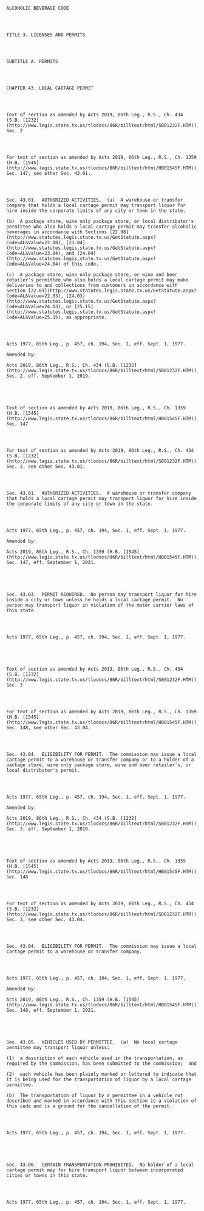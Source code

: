 ﻿
    
    
    	
    					
    
    
    ALCOHOLIC BEVERAGE CODE
    
      
    
    
    TITLE 3. LICENSES AND PERMITS
    
      
    
    
    SUBTITLE A. PERMITS
    
      
    
    
    CHAPTER 43. LOCAL CARTAGE PERMIT
    
      
    
    
    Text of section as amended by Acts 2019, 86th Leg., R.S., Ch. 434 (S.B. [1232](http://www.legis.state.tx.us/tlodocs/86R/billtext/html/SB01232F.HTM)), Sec. 2
    
      
    
    
    For text of section as amended by Acts 2019, 86th Leg., R.S., Ch. 1359 (H.B. [1545](http://www.legis.state.tx.us/tlodocs/86R/billtext/html/HB01545F.HTM)), Sec. 147, see other Sec. 43.01.
    
      
    
    
    Sec. 43.01.  AUTHORIZED ACTIVITIES.  (a)  A warehouse or transfer company that holds a local cartage permit may transport liquor for hire inside the corporate limits of any city or town in the state.
    
    (b)  A package store, wine only package store, or local distributor's permittee who also holds a local cartage permit may transfer alcoholic beverages in accordance with Sections [22.08](http://www.statutes.legis.state.tx.us/GetStatute.aspx?Code=AL&Value=22.08), [23.04](http://www.statutes.legis.state.tx.us/GetStatute.aspx?Code=AL&Value=23.04), and [24.04](http://www.statutes.legis.state.tx.us/GetStatute.aspx?Code=AL&Value=24.04) of this code.
    
    (c)  A package store, wine only package store, or wine and beer retailer's permittee who also holds a local cartage permit may make deliveries to and collections from customers in accordance with Section [22.03](http://www.statutes.legis.state.tx.us/GetStatute.aspx?Code=AL&Value=22.03), [24.03](http://www.statutes.legis.state.tx.us/GetStatute.aspx?Code=AL&Value=24.03), or [25.15](http://www.statutes.legis.state.tx.us/GetStatute.aspx?Code=AL&Value=25.15), as appropriate.
    
    
    
    
    Acts 1977, 65th Leg., p. 457, ch. 194, Sec. 1, eff. Sept. 1, 1977.
    
    Amended by: 
    
    Acts 2019, 86th Leg., R.S., Ch. 434 (S.B. [1232](http://www.legis.state.tx.us/tlodocs/86R/billtext/html/SB01232F.HTM)), Sec. 2, eff. September 1, 2019.
    
    
    
    
    
    Text of section as amended by Acts 2019, 86th Leg., R.S., Ch. 1359 (H.B. [1545](http://www.legis.state.tx.us/tlodocs/86R/billtext/html/HB01545F.HTM)), Sec. 147
    
      
    
    
    For text of section as amended by Acts 2019, 86th Leg., R.S., Ch. 434 (S.B. [1232](http://www.legis.state.tx.us/tlodocs/86R/billtext/html/SB01232F.HTM)), Sec. 2, see other Sec. 43.01.
    
      
    
    
    Sec. 43.01.  AUTHORIZED ACTIVITIES.  A warehouse or transfer company that holds a local cartage permit may transport liquor for hire inside the corporate limits of any city or town in the state.
    
    
    
    
    Acts 1977, 65th Leg., p. 457, ch. 194, Sec. 1, eff. Sept. 1, 1977.
    
    Amended by: 
    
    Acts 2019, 86th Leg., R.S., Ch. 1359 (H.B. [1545](http://www.legis.state.tx.us/tlodocs/86R/billtext/html/HB01545F.HTM)), Sec. 147, eff. September 1, 2021.
    
    
    
    
    
    Sec. 43.03.  PERMIT REQUIRED.  No person may transport liquor for hire inside a city or town unless he holds a local cartage permit.  No person may transport liquor in violation of the motor carrier laws of this state.
    
    
    
    
    Acts 1977, 65th Leg., p. 457, ch. 194, Sec. 1, eff. Sept. 1, 1977.
    
    
    
    
    
    Text of section as amended by Acts 2019, 86th Leg., R.S., Ch. 434 (S.B. [1232](http://www.legis.state.tx.us/tlodocs/86R/billtext/html/SB01232F.HTM)), Sec. 3
    
      
    
    
    For text of section as amended by Acts 2019, 86th Leg., R.S., Ch. 1359 (H.B. [1545](http://www.legis.state.tx.us/tlodocs/86R/billtext/html/HB01545F.HTM)), Sec. 148, see other Sec. 43.04.
    
      
    
    
    Sec. 43.04.  ELIGIBILITY FOR PERMIT.  The commission may issue a local cartage permit to a warehouse or transfer company or to a holder of a package store, wine only package store, wine and beer retailer's, or local distributor's permit.
    
    
    
    
    Acts 1977, 65th Leg., p. 457, ch. 194, Sec. 1, eff. Sept. 1, 1977.
    
    Amended by: 
    
    Acts 2019, 86th Leg., R.S., Ch. 434 (S.B. [1232](http://www.legis.state.tx.us/tlodocs/86R/billtext/html/SB01232F.HTM)), Sec. 3, eff. September 1, 2019.
    
    
    
    
    
    Text of section as amended by Acts 2019, 86th Leg., R.S., Ch. 1359 (H.B. [1545](http://www.legis.state.tx.us/tlodocs/86R/billtext/html/HB01545F.HTM)), Sec. 148
    
      
    
    
    For text of section as amended by Acts 2019, 86th Leg., R.S., Ch. 434 (S.B. [1232](http://www.legis.state.tx.us/tlodocs/86R/billtext/html/SB01232F.HTM)), Sec. 3, see other Sec. 43.04.
    
      
    
    
    Sec. 43.04.  ELIGIBILITY FOR PERMIT.  The commission may issue a local cartage permit to a warehouse or transfer company.
    
    
    
    
    Acts 1977, 65th Leg., p. 457, ch. 194, Sec. 1, eff. Sept. 1, 1977.
    
    Amended by: 
    
    Acts 2019, 86th Leg., R.S., Ch. 1359 (H.B. [1545](http://www.legis.state.tx.us/tlodocs/86R/billtext/html/HB01545F.HTM)), Sec. 148, eff. September 1, 2021.
    
    
    
    
    
    Sec. 43.05.  VEHICLES USED BY PERMITTEE.  (a)  No local cartage permittee may transport liquor unless:
    
    (1)  a description of each vehicle used in the transportation, as required by the commission, has been submitted to the commission;  and
    
    (2)  each vehicle has been plainly marked or lettered to indicate that it is being used for the transportation of liquor by a local cartage permittee.
    
    (b)  The transportation of liquor by a permittee in a vehicle not described and marked in accordance with this section is a violation of this code and is a ground for the cancellation of the permit.
    
    
    
    
    Acts 1977, 65th Leg., p. 457, ch. 194, Sec. 1, eff. Sept. 1, 1977.
    
    
    
    
    
    Sec. 43.06.  CERTAIN TRANSPORTATION PROHIBITED.  No holder of a local cartage permit may for hire transport liquor between incorporated cities or towns in this state.
    
    
    
    
    Acts 1977, 65th Leg., p. 457, ch. 194, Sec. 1, eff. Sept. 1, 1977.
    
    
    
    
    				
